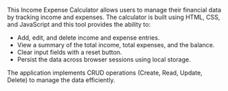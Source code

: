 This Income Expense Calculator allows users to manage their financial data by tracking income and expenses. 
The calculator is built using HTML, CSS, and JavaScript and this tool provides the ability to:
 * Add, edit, and delete income and expense entries.
 * View a summary of the total income, total expenses, and the balance.
 * Clear input fields with a reset button.
 * Persist the data across browser sessions using local storage.

The application implements CRUD operations (Create, Read, Update, Delete) to manage the data efficiently.
